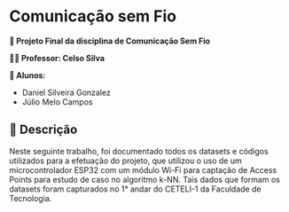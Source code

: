# Comunicação sem Fio
**📘 Projeto Final da disciplina de Comunicação Sem Fio**

**👨‍🏫 Professor: Celso Silva**

**👥 Alunos:**
  - Daniel Silveira Gonzalez
  - Júlio Melo Campos
## 📜 Descrição
Neste seguinte trabalho, foi documentado todos os datasets e códigos utilizados para a efetuação do projeto, que utilizou o uso de um microcontrolador ESP32 com um módulo Wi-Fi para captação de Access Points para estudo de caso no algoritmo k-NN. Tais dados que formam os datasets foram capturados no 1° andar do CETELI-1 da Faculdade de Tecnologia.
